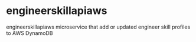# engineerskillapiaws
engineerskillapiaws microservice that add or updated engineer skill profiles to AWS DynamoDB
